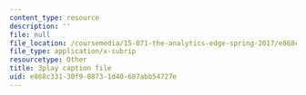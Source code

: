 ```yaml
---
content_type: resource
description: ''
file: null
file_location: /coursemedia/15-071-the-analytics-edge-spring-2017/e868c33130f908731d40687abb54727e_7QJyMB9qGQg.srt
file_type: application/x-subrip
resourcetype: Other
title: 3play caption file
uid: e868c331-30f9-0873-1d40-687abb54727e
---
```

